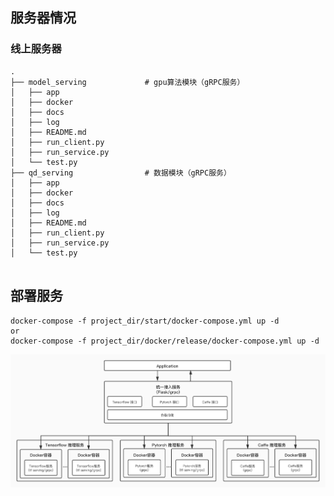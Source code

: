 
## 服务器情况
### 线上服务器
```
.
├── model_serving             # gpu算法模块（gRPC服务）
│   ├── app
│   ├── docker
│   ├── docs
│   ├── log
│   ├── README.md
│   ├── run_client.py
│   ├── run_service.py
│   └── test.py
├── qd_serving                # 数据模块（gRPC服务）
│   ├── app
│   ├── docker
│   ├── docs
│   ├── log
│   ├── README.md
│   ├── run_client.py
│   ├── run_service.py
│   └── test.py


```

## 部署服务
```shell
docker-compose -f project_dir/start/docker-compose.yml up -d
or
docker-compose -f project_dir/docker/release/docker-compose.yml up -d
```

![QDModelServing](./QDModelServing.jpg)

